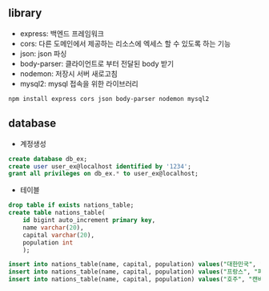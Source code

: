 ## library

- express: 백엔드 프레임워크
- cors: 다른 도메인에서 제공하는 리소스에 엑세스 할 수 있도록 하는 기능
- json: json 파싱
- body-parser: 클라이언트로 부터 전달된 body 받기
- nodemon: 저장시 서버 새로고침
- mysql2: mysql 접속을 위한 라이브러리

```
npm install express cors json body-parser nodemon mysql2
```

## database

- 계정생성

```sql
create database db_ex;
create user user_ex@localhost identified by '1234';
grant all privileges on db_ex.* to user_ex@localhost;
```

- 테이블

```sql
drop table if exists nations_table;
create table nations_table(
	id bigint auto_increment primary key,
    name varchar(20),
    capital varchar(20),
    population int
    );

insert into nations_table(name, capital, population) values("대한민국", "서울", 51200000);
insert into nations_table(name, capital, population) values("프랑스", "파리", 67750000);
insert into nations_table(name, capital, population) values("호주", "캔버라", 25690000);
```
